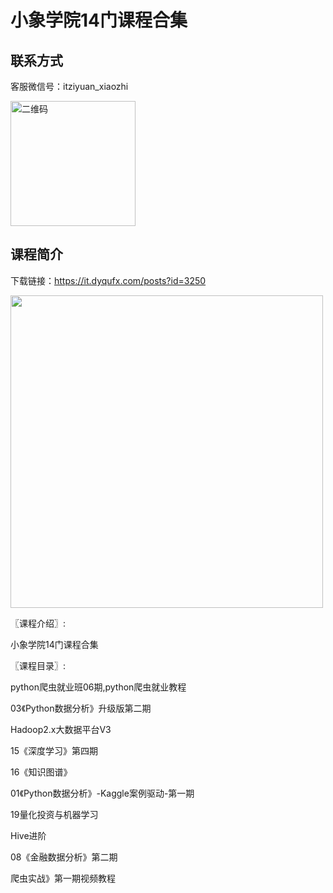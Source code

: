 # 小象学院14门课程合集

## 联系方式

客服微信号：itziyuan_xiaozhi

<img src="https://ziyuanyun.oss-cn-guangzhou.aliyuncs.com/common/20240614073449/666b82192834a.jpg" width="200" height="200" alt="二维码">

## 课程简介

下载链接：https://it.dyqufx.com/posts?id=3250

<img src="https://ziyuanyun.oss-cn-guangzhou.aliyuncs.com/yun/20240515185103/6644939700d98.jpg" width="500" alt="">

  〖课程介绍〗:

 小象学院14门课程合集

 〖课程目录〗:

 python爬虫就业班06期,python爬虫就业教程



 03《Python数据分析》升级版第二期

 Hadoop2.x大数据平台V3

 15《深度学习》第四期

 16《知识图谱》

 01《Python数据分析》-Kaggle案例驱动-第一期

 19量化投资与机器学习

 Hive进阶

 08《金融数据分析》第二期

 爬虫实战》第一期视频教程

  